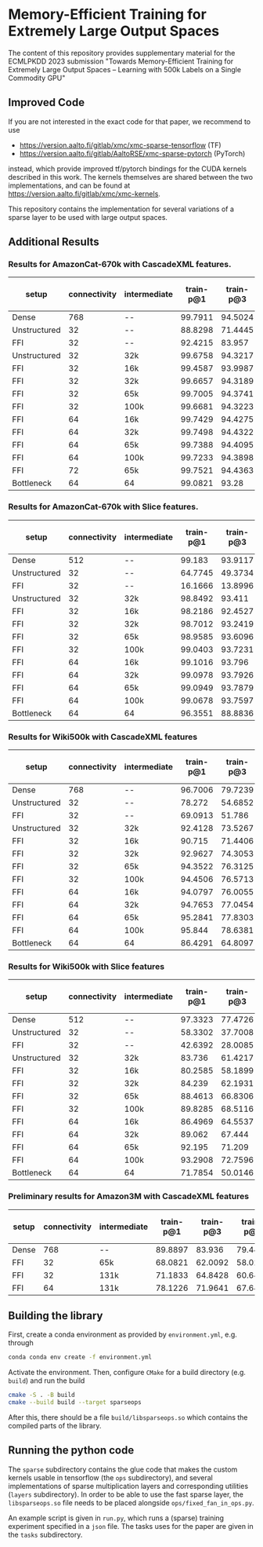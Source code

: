 # Memory-Efficient Training for Extremely Large Output Spaces

The content of this repository provides supplementary material for the ECMLPKDD 2023
submission "Towards Memory-Efficient Training for Extremely Large Output Spaces – Learning with 500k Labels on a Single Commodity GPU"

## Improved Code
If you are not interested in the exact code for that paper, we recommend to use
* https://version.aalto.fi/gitlab/xmc/xmc-sparse-tensorflow (TF)
* https://version.aalto.fi/gitlab/AaltoRSE/xmc-sparse-pytorch (PyTorch)

instead, which provide improved tf/pytorch bindings for the CUDA kernels described in this work.
The kernels themselves are shared between the two implementations, and can be found at
  https://version.aalto.fi/gitlab/xmc/xmc-kernels.


This repository contains the implementation for several variations of a sparse
layer to be used with large output spaces.

## Additional Results

### Results for AmazonCat-670k with CascadeXML features.

| setup        |   connectivity | intermediate   |   train-p@1 |   train-p@3 |   train-p@5 |   test-p@1 |   test-p@3 |   test-p@5 |    memory |   epochs |   time-per-epoch |
|--------------|----------------|----------------|-------------|-------------|-------------|------------|------------|------------|-----------|----------|------------------|
| Dense        |            768 | --             |     99.7911 |     94.5024 |     89.0127 |    47.522  |    42.2592 |    38.2813 | 13.43     |     28.4 |          624.011 |
| Unstructured |             32 | --             |     88.8298 |     71.4445 |     55.6207 |    30.4205 |    23.7528 |    18.9574 |  6.26742  |     95   |         1369.11  |
| FFI          |             32 | --             |     92.4215 |     83.957  |     74.7516 |    37.0917 |    31.6191 |    27.5646 |  0.967195 |     76.2 |          233.85  |
| Unstructured |             32 | 32k            |     99.6758 |     94.3217 |     88.6631 |    42.5016 |    37.0632 |    33.0475 |  6.4952   |     36   |         1512.44  |
| FFI          |             32 | 16k            |     99.4587 |     93.9987 |     88.024  |    41.324  |    35.912  |    31.9143 |  1.24696  |     34   |          269.559 |
| FFI          |             32 | 32k            |     99.6657 |     94.3189 |     88.6623 |    42.5886 |    37.1176 |    33.1259 |  1.44841  |     36.4 |          270.986 |
| FFI          |             32 | 65k            |     99.7005 |     94.3741 |     88.7742 |    43.704  |    38.4273 |    34.4225 |  1.74489  |     39   |          305.333 |
| FFI          |             32 | 100k           |     99.6681 |     94.3223 |     88.6739 |    44.7123 |    39.3021 |    35.2915 |  2.37732  |     34   |          334.324 |
| FFI          |             64 | 16k            |     99.7429 |     94.4275 |     88.8914 |    43.3635 |    38.0539 |    34.1793 |  2.13541  |     27   |          290.407 |
| FFI          |             64 | 32k            |     99.7498 |     94.4322 |     88.8973 |    44.264  |    38.9257 |    35.0395 |  2.40721  |     31   |          305.677 |
| FFI          |             64 | 65k            |     99.7388 |     94.4095 |     88.8565 |    45.2638 |    39.8118 |    35.8794 |  2.54922  |     33   |          391.121 |
| FFI          |             64 | 100k           |     99.7233 |     94.3898 |     88.8111 |    45.6474 |    40.3326 |    36.3935 |  2.90615  |     31   |          435.258 |
| FFI          |             72 | 65k            |     99.7521 |     94.4363 |     88.9021 |    45.2501 |    39.9026 |    35.9882 |  2.69849  |     31   |          440.355 |
| Bottleneck   |             64 | 64             |     99.0821 |     93.28   |     86.391  |    37.9956 |    33.7436 |    30.3927 |  1.12913  |     31.6 |          231.95  |

### Results for AmazonCat-670k with Slice features.
| setup        |   connectivity | intermediate   |   train-p@1 |   train-p@3 |   train-p@5 |   test-p@1 |   test-p@3 |   test-p@5 |   memory |   epochs |   time-per-epoch |
|--------------|----------------|----------------|-------------|-------------|-------------|------------|------------|------------|----------|----------|------------------|
| Dense        |            512 | --             |     99.183  |     93.9117 |     88.3889 |   33.7581  |   29.6174  |   26.5754  | 8.95668  |     27.2 |          472.119 |
| Unstructured |             32 | --             |     64.7745 |     49.3734 |     38.9805 |   14.4525  |   11.5382  |    9.50668 | 6.35896  |     73   |         1357.4   |
| FFI          |             32 | --             |     16.1666 |     13.8996 |     12.4246 |    7.11897 |    6.30394 |    5.64143 | 0.967265 |     24.8 |          223.226 |
| Unstructured |             32 | 32k            |     98.8492 |     93.411  |     87.534  |   32.6522  |   28.6781  |   25.7911  | 6.42263  |     45   |         1618.49  |
| FFI          |             32 | 16k            |     98.2186 |     92.4527 |     85.9577 |   31.7301  |   27.8595  |   25.0244  | 1.10681  |     42   |          258.69  |
| FFI          |             32 | 32k            |     98.7012 |     93.2419 |     87.3461 |   32.8017  |   28.7496  |   25.9066  | 1.23167  |     38   |          244.41  |
| FFI          |             32 | 65k            |     98.9585 |     93.6096 |     87.9811 |   33.6958  |   29.6914  |   26.8382  | 1.34702  |     36   |          308.917 |
| FFI          |             32 | 100k           |     99.0403 |     93.7231 |     88.1518 |   34.246   |   30.1975  |   27.3442  | 1.77284  |     35   |          301.943 |
| FFI          |             64 | 16k            |     99.1016 |     93.796  |     88.1919 |   33.1554  |   29.1721  |   26.4054  | 1.94632  |     33   |          301     |
| FFI          |             64 | 32k            |     99.0978 |     93.7926 |     88.2467 |   33.9284  |   29.8703  |   27.0679  | 2.22399  |     32   |          314.375 |
| FFI          |             64 | 65k            |     99.0949 |     93.7879 |     88.2557 |   34.5571  |   30.5033  |   27.6944  | 2.54016  |     30   |          395.633 |
| FFI          |             64 | 100k           |     99.0678 |     93.7597 |     88.2203 |   35.0211  |   30.9764  |   28.0937  | 2.58486  |     29   |          410.931 |
| Bottleneck   |             64 | 64             |     96.3551 |     88.8836 |     80.0844 |   30.6909  |   27.332   |   24.5586  | 1.12888  |     33.6 |          218.986 |

### Results for Wiki500k with CascadeXML features
| setup        |   connectivity | intermediate   |   train-p@1 |   train-p@3 |   train-p@5 |   test-p@1 |   test-p@3 |   test-p@5 |    memory |   epochs |   time-per-epoch |
|--------------|----------------|----------------|-------------|-------------|-------------|------------|------------|------------|-----------|----------|------------------|
| Dense        |            768 | --             |     96.7006 |     79.7239 |     64.2443 |    77.1725 |    58.5511 |    45.109  | 10.0425   |     25.6 |         1743.5   |
| Unstructured |             32 | --             |     78.272  |     54.6852 |     39.8174 |    65.2482 |    43.7313 |    31.397  |  4.78792  |    100   |         3869.91  |
| FFI          |             32 | --             |     69.0913 |     51.786  |     40.4382 |    58.6727 |    41.9824 |    32.2036 |  0.723222 |     59.4 |          714.551 |
| Unstructured |             32 | 32k            |     92.4128 |     73.5267 |     58.1329 |    73.6962 |    54.7483 |    42.0102 |  4.91421  |     58   |         4422.74  |
| FFI          |             32 | 16k            |     90.715  |     71.4406 |     56.3196 |    73.1226 |    54.1514 |    41.5197 |  0.918788 |     68   |          746.029 |
| FFI          |             32 | 32k            |     92.9627 |     74.3053 |     58.8948 |    73.6475 |    54.7795 |    42.0569 |  1.02335  |     67.4 |          841.638 |
| FFI          |             32 | 65k            |     94.3522 |     76.3125 |     60.8353 |    74.0494 |    55.4152 |    42.6315 |  1.56608  |     56   |          928.446 |
| FFI          |             32 | 100k           |     94.4506 |     76.5713 |     61.1356 |    74.3155 |    55.7567 |    42.9536 |  2.35529  |     49   |         1261.92  |
| FFI          |             64 | 16k            |     94.0797 |     76.0055 |     60.4043 |    74.3868 |    55.6304 |    42.7501 |  1.66523  |     56   |          878     |
| FFI          |             64 | 32k            |     94.7653 |     77.0454 |     61.4781 |    74.3879 |    55.81   |    42.9298 |  1.89684  |     48   |          929.083 |
| FFI          |             64 | 65k            |     95.2841 |     77.8303 |     62.3177 |    74.511  |    56.0454 |    43.1884 |  2.03168  |     43   |         1167.09  |
| FFI          |             64 | 100k           |     95.844  |     78.6381 |     63.1405 |    74.6282 |    56.2354 |    43.3671 |  2.65133  |     45   |         1530.38  |
| Bottleneck   |             64 | 64             |     86.4291 |     64.8097 |     49.5022 |    71.8954 |    50.6959 |    37.9261 |  0.961938 |     47.6 |          678.258 |

### Results for Wiki500k with Slice features
| setup        |   connectivity | intermediate   |   train-p@1 |   train-p@3 |   train-p@5 |   test-p@1 |   test-p@3 |   test-p@5 |   memory |   epochs |   time-per-epoch |
|--------------|----------------|----------------|-------------|-------------|-------------|------------|------------|------------|----------|----------|------------------|
| Dense        |            512 | --             |     97.3323 |     77.4726 |     60.4051 |    58.2486 |    37.9121 |    28.0296 | 6.69749  |     39.4 |         1248.76  |
| Unstructured |             32 | --             |     58.3302 |     37.7008 |     28.0696 |    45.4878 |    27.2922 |    19.8603 | 4.78605  |     78   |         3612.26  |
| FFI          |             32 | --             |     42.6392 |     28.0085 |     21.9497 |    37.5337 |    23.2219 |    17.6438 | 0.723264 |     54.8 |          659.136 |
| Unstructured |             32 | 32k            |     83.736  |     61.4217 |     47.6871 |    59.0107 |    38.4807 |    28.9021 | 4.81408  |     40   |         3977.18  |
| FFI          |             32 | 16k            |     80.2585 |     58.1899 |     45.1227 |    58.0007 |    37.7422 |    28.3634 | 0.915993 |     59   |          946.475 |
| FFI          |             32 | 32k            |     84.239  |     62.1931 |     48.3855 |    58.86   |    38.4366 |    28.8706 | 1.04134  |     45.8 |          722.607 |
| FFI          |             32 | 65k            |     88.4613 |     66.8306 |     52.229  |    59.828  |    39.2378 |    29.4813 | 1.18353  |     37   |          820.946 |
| FFI          |             32 | 100k           |     89.8285 |     68.5116 |     53.6939 |    60.5609 |    39.7886 |    29.9324 | 1.59235  |     34   |         1105.5   |
| FFI          |             64 | 16k            |     86.4969 |     64.5537 |     50.1941 |    59.3778 |    38.6824 |    29.0105 | 1.539    |     52   |          807.365 |
| FFI          |             64 | 32k            |     89.062  |     67.444  |     52.6204 |    59.9681 |    39.2525 |    29.4548 | 1.78299  |     43   |          842.814 |
| FFI          |             64 | 65k            |     92.195  |     71.209  |     55.8075 |    60.5108 |    39.7495 |    29.8347 | 1.92379  |     38   |         1035.21  |
| FFI          |             64 | 100k           |     93.2908 |     72.7596 |     57.2106 |    61.0234 |    40.1683 |    30.1757 | 2.05862  |     38   |         1335.05  |
| Bottleneck   |             64 | 64             |     71.7854 |     50.0146 |     38.4837 |    56.5045 |    36.5249 |    27.5013 | 0.967719 |     41.8 |          638.877 |

### Preliminary results for Amazon3M with CascadeXML features
| setup      |   connectivity | intermediate   |   train-p@1 |   train-p@3 |   train-p@5 |   test-p@1 |   test-p@3 |   test-p@5 |   memory |   epochs |   time-per-epoch |
|------------|----------------|----------------|-------------|-------------|-------------|------------|------------|------------|----------|----------|------------------|
| Dense      |            768 | --             |   89.8897   |   83.936    |    79.4433  |  53.3569   |  50.6458   |  48.381    | 56.3     |       37 |          4227.95 |
| FFI        |             32 | 65k            |   68.0821   |   62.0092   |    58.0273  |  48.0666   |  44.1058   |  41.4422   | 4.47     |      100 |          1900.88 |
| FFI        |             32 | 131k           |   71.1833   |   64.8428   |    60.6424  |  49.1193   |  44.9967   |  42.3026   | 5.01     |      100 |          1901.56 |
| FFI        |             64 | 131k           |   78.1226   |   71.9641   |    67.6447  |  50.3997   |  46.7399   |  44.2132   | 8.67     |      100 |          2336.67 |

## Building the library
First, create a conda environment as provided by `environment.yml`, e.g. through
```bash
conda conda env create -f environment.yml
```

Activate the environment.
Then, configure `CMake` for a build directory (e.g. `build`) and run the build
```bash
cmake -S . -B build
cmake --build build --target sparseops
```

After this, there should be a file `build/libsparseops.so` which contains the compiled
parts of the library.

## Running the python code
The `sparse` subdirectory contains the glue code that makes the custom kernels usable
in tensorflow (the `ops` subdirectory), and several implementations of sparse multiplication layers
and corresponding utilities (`layers` subdirectory). In order to be able to use the fast sparse
layer, the `libsparseops.so` file needs to be placed alongside `ops/fixed_fan_in_ops.py`.

An example script is given in `run.py`, which runs a (sparse) training experiment specified in
a `json` file. The tasks uses for the paper are given in the `tasks` subdirectory.
